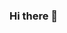 ### Hi there 👋

<!--
**VladyslavHorbachenko/VladyslavHorbachenko** is a ✨ _special_ ✨ repository because its `README.md` (this file) appears on your GitHub profile.

Here are some ideas to get you started:

- 🔭 I’m currently working on EcoSoap Bank
- 🌱 I’m currently learning Full Stack Web Developer
- 👯 I’m looking to collaborate on Full Stack Developer Team
- 🤔 I’m looking for help with 
- 💬 Ask me about anythink you want. 
- 📫 How to reach me: vladgorbachenko123@gmail.com
- 😄 Pronouns: ...
- ⚡ Fun fact:
-->

